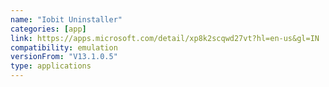 ```yaml
---
name: "Iobit Uninstaller"
categories: [app]
link: https://apps.microsoft.com/detail/xp8k2scqwd27vt?hl=en-us&gl=IN
compatibility: emulation
versionFrom: "V13.1.0.5"
type: applications
---
```


